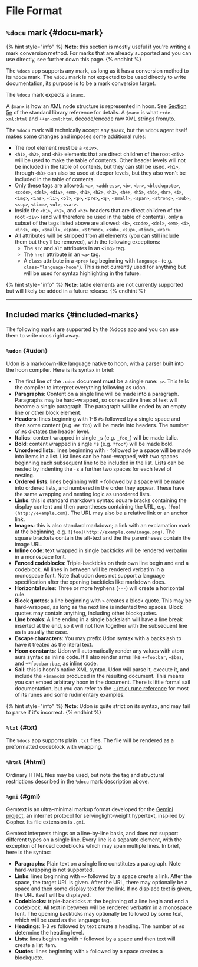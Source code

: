 # File Format

## `%docu` mark {#docu-mark}

{% hint style="info" %}
**Note**: this section is mostly useful if you're writing a mark conversion method. For marks that are already supported and you can use directly, see further down this page.
{% endhint %}

The `%docs` app supports any mark, as long as it has a conversion method to its `%docu` mark. The `%docu` mark is not expected to be used directly to write documentation, its purpose is to be a mark conversion target.

The `%docu` mark expects a `$manx`.

A `$manx` is how an XML node structure is represented in hoon. See [Section 5e](../../hoon/reference/stdlib/5e.md#manx) of the standard library reference for details. A `$manx` is what `++de-xml:html` and `++en-xml:html` decode/encode raw XML strings from/to.

The `%docu` mark will technically accept any `$manx`, but the `%docs` agent itself makes some changes and imposes some additional rules:

- The root element must be a `<div>`.
- `<h1>`, `<h2>`, and `<h3>` elements that are direct children of the root `<div>` will be used to make the table of contents. Other header levels will not be included in the table of contents, but they can still be used. `<h1>`, through `<h3>` can also be used at deeper levels, but they also won't be included in the table of contents.
- Only these tags are allowed: `<a>`, `<address>`, `<b>`, `<br>`, `<blockquote>`, `<code>`, `<del>`, `<div>`, `<em>`, `<h1>`, `<h2>`, `<h3>`, `<h4>`, `<h5>`, `<h6>`, `<hr>`, `<i>`, `<img>`, `<ins>`, `<li>`, `<ol>`, `<p>`, `<pre>`, `<q>`, `<small>`, `<span>`, `<strong>`, `<sub>`, `<sup>`, `<time>`, `<ul>`, `<var>`.
- Inside the `<h1>`, `<h2>`, and `<h3>` headers that are direct children of the root `<div>` (and will therefore be used in the table of contents), only a subset of the tags listed above are allowed: `<b>`, `<code>`, `<del>`, `<em>`, `<i>`, `<ins>`, `<q>`, `<small>`, `<span>`, `<strong>`, `<sub>`, `<sup>`, `<time>`, `<var>`.
- All attributes will be stripped from all elements (you can still include them but they'll be removed), with the following exceptions:
  - The `src` and `alt` attributes in an `<img>` tag.
  - The `href` attribute in an `<a>` tag.
  - A `class` attribute in a `<pre>` tag beginning with `language-` (e.g. `class="language-hoon"`). This is not currently used for anything but will be used for syntax highlighting in the future.

{% hint style="info" %}
**Note**: table elements are not currently supported but will likely be added in a future release.
{% endhint %}

---

## Included marks {#included-marks}

The following marks are supported by the %docs app and you can use them to write docs right away.

### `%udon` {#udon}

Udon is a markdown-like language native to hoon, with a parser built into the hoon compiler. Here is its syntax in brief:

- The first line of the `.udon` document **must** be a single rune: `;>`. This tells the compiler to interpret everything following as udon.
- **Paragraphs**: Content on a single line will be made into a paragraph. Paragraphs may be hard-wrapped, so consecutive lines of text will become a single paragraph. The paragraph will be ended by an empty line or other block element.
- **Headers**: lines beginning with 1-6 `#`s followed by a single space and then some content (e.g. `## foo`) will be made into headers. The number of `#`s dictates the header level.
- **Italics**: content wrapped in single `_`s (e.g. `_foo_`) will be made italic.
- **Bold**: content wrapped in single `*`s (e.g. `*foo*`) will be made bold.
- **Unordered lists**: lines beginning with `-` followed by a space will be made into items in a list. List lines can be hard-wrapped, with two spaces beginning each subsequent line to be included in the list. Lists can be nested by indenting the `-`s a further two spaces for each level of nesting.
- **Ordered lists**: lines beginning with `+` followed by a space will be made into ordered lists, and numbered in the order they appear. These have the same wrapping and nesting logic as unordered lists.
- **Links**: this is standard markdown syntax: square bracks containing the display content and then parentheses containing the URL, e.g. `[foo](http://example.com)`. The URL may also be a relative link or an anchor link.
- **Images**: this is also standard markdown; a link with an exclamation mark at the beginning, e.g. `![foo](http://example.com/image.png)`. The square brackets contain the alt-text and the the parentheses contain the image URL.
- **Inline code**: text wrapped in single backticks will be rendered verbatim in a monospace font.
- **Fenced codeblocks**: Triple-backticks on their own line begin and end a codeblock. All lines in between will be rendered verbatim in a monospace font. Note that udon does not support a language specification after the opening backticks like markdown does.
- **Horizontal rules**: Three or more hyphens (`---`) will create a horizontal rule.
- **Block quotes**: a line beginning with `>` creates a block quote. This may be hard-wrapped, as long as the next line is indented two spaces. Block quotes may contain anything, including other blockquotes.
- **Line breaks**: A line ending in a single backslash will have a line break inserted at the end, so it will not flow together with the subsequent line as is usually the case.
- **Escape characters**: You may prefix Udon syntax with a backslash to have it treated as the literal text.
- **Hoon constants**: Udon will automatically render any values with atom aura syntax as inline code. It'll also render arms like `++foo:bar`, `+$baz`, and `+*foo:bar:baz`, as inline code.
- **Sail**: this is hoon's native XML syntax. Udon will parse it, execute it, and include the `+$manx`es produced in the resulting document. This means you can embed arbitrary hoon in the document. There is little formal sail documentation, but you can refer to the [`;` (mic) rune reference](../../hoon/reference/rune/mic.md) for most of its runes and some rudimentary examples.

{% hint style="info" %}
**Note**: Udon is quite strict on its syntax, and may fail to parse if it's incorrect.
{% endhint %}

### `%txt` {#txt}

The `%docs` app supports plain `.txt` files. The file will be rendered as a preformatted codeblock with wrapping.

### `%html` {#html}

Ordinary HTML files may be used, but note the tag and structural restrictions described in the `%docu` mark description above.

### `%gmi` {#gmi}

Gemtext is an ultra-minimal markup format developed for the [Gemini project](https://en.wikipedia.org/wiki/Gemini_(protocol)), an internet protocol for servinglight-weight hypertext, inspired by Gopher. Its file extension is `.gmi`.

Gemtext interprets things on a line-by-line basis, and does not support different types on a single line. Every line is a separate element, with the exception of fenced codeblocks which may span multiple lines. In brief, here is the syntax:

- **Paragraphs**: Plain text on a single line constitutes a paragraph. Note hard-wrapping is not supported.
- **Links**: lines beginning with `=>` followed by a space create a link. After the space, the target URL is given. After the URL, there may optionally be a space and then some display text for the link. If no displace text is given, the URL itself will be displayed.
- **Codeblocks**: triple-backticks at the beginning of a line begin and end a codeblock. All text in between will be rendered verbatim in a monospace font. The opening backticks may optionally be followed by some text, which will be used as the language tag.
- **Headings**: 1-3 `#`s followed by text create a heading. The number of `#`s determine the heading level.
- **Lists**: lines beginning with `*` followed by a space and then text will create a list item.
- **Quotes**: lines beginning with `>` followed by a space creates a blockquote.
